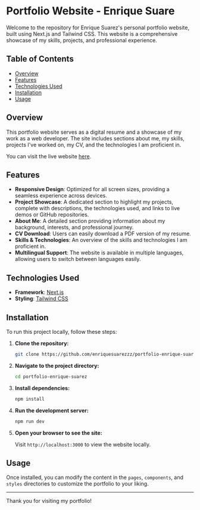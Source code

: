 # Portfolio Website - Enrique Suare

Welcome to the repository for Enrique Suarez's personal portfolio website, built using Next.js and Tailwind CSS. This website is a comprehensive showcase of my skills, projects, and professional experience.

## Table of Contents

- [Overview](#overview)
- [Features](#features)
- [Technologies Used](#technologies-used)
- [Installation](#installation)
- [Usage](#usage)

## Overview

This portfolio website serves as a digital resume and a showcase of my work as a web developer. The site includes sections about me, my skills, projects I've worked on, my CV, and the technologies I am proficient in.

You can visit the live website [here](https://www.enriquesuarez.dev).

## Features

- **Responsive Design**: Optimized for all screen sizes, providing a seamless experience across devices.
- **Project Showcase**: A dedicated section to highlight my projects, complete with descriptions, the technologies used, and links to live demos or GitHub repositories.
- **About Me**: A detailed section providing information about my background, interests, and professional journey.
- **CV Download**: Users can easily download a PDF version of my resume.
- **Skills & Technologies**: An overview of the skills and technologies I am proficient in.
- **Multilingual Support**: The website is available in multiple languages, allowing users to switch between languages easily.

## Technologies Used

- **Framework**: [Next.js](https://nextjs.org/)
- **Styling**: [Tailwind CSS](https://tailwindcss.com/)

## Installation

To run this project locally, follow these steps:

1. **Clone the repository:**

    ```bash
    git clone https://github.com/enriquesuarezzz/portfolio-enrique-suarez.git
    ```

2. **Navigate to the project directory:**

    ```bash
    cd portfolio-enrique-suarez
    ```

3. **Install dependencies:**

    ```bash
    npm install
    ```

4. **Run the development server:**

    ```bash
    npm run dev
    ```

5. **Open your browser to see the site:**

    Visit `http://localhost:3000` to view the website locally.

## Usage

Once installed, you can modify the content in the `pages`, `components`, and `styles` directories to customize the portfolio to your liking.


---

Thank you for visiting my portfolio!

